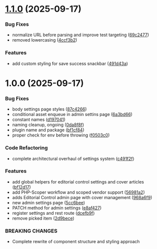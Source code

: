 # [1.1.0](https://github.com/tingeka/revistaposidonia-editorial-control/compare/v1.0.0...v1.1.0) (2025-09-17)


### Bug Fixes

* normalize URL before parsing and improve test targeting ([69c2477](https://github.com/tingeka/revistaposidonia-editorial-control/commit/69c247733d0b8b229f04b87c25e9e4ee87128666))
* removed lowercasing ([4ccf3b2](https://github.com/tingeka/revistaposidonia-editorial-control/commit/4ccf3b25152dba13e4018a4e1e61ec8fde8c0efb))


### Features

* add custom styling for save success snackbar ([491d43a](https://github.com/tingeka/revistaposidonia-editorial-control/commit/491d43a9a587a26d96bd445bd37263e6e4748d5a))

# 1.0.0 (2025-09-17)


### Bug Fixes

* body settings page styles ([87c4266](https://github.com/tingeka/revistaposidonia-editorial-control/commit/87c426665dcc9d400ccb8a7c6f03c3ebf81c3fae))
* conditional asset enqueue in admin settins page ([6a3bd66](https://github.com/tingeka/revistaposidonia-editorial-control/commit/6a3bd6664cc283e700343ddb888f19308f93cd97))
* constant names ([d197041](https://github.com/tingeka/revistaposidonia-editorial-control/commit/d1970414b38db614f5bfd39d0b2c76283002f284))
* naming cleanup, ongoing ([0da8f8f](https://github.com/tingeka/revistaposidonia-editorial-control/commit/0da8f8f249262132110dc98bc46d7904de7ab374))
* plugin name and package ([bf1cf84](https://github.com/tingeka/revistaposidonia-editorial-control/commit/bf1cf841cda713011979fce46f05ce2265797436))
* proper check for env before throwing ([f0503c0](https://github.com/tingeka/revistaposidonia-editorial-control/commit/f0503c0f649e048c3ea2faa83c89de106021b84c))


### Code Refactoring

* complete architectural overhaul of settings system ([c491f2f](https://github.com/tingeka/revistaposidonia-editorial-control/commit/c491f2fee726d2d82519757c1066c3fa010887b4))


### Features

* add global helpers for editorial control settings and cover articles ([bf12d17](https://github.com/tingeka/revistaposidonia-editorial-control/commit/bf12d17226d9437df7cf2b671c7bb68f18f6757c))
* add PHP-Scoper workflow and scoped vendor support ([56981a2](https://github.com/tingeka/revistaposidonia-editorial-control/commit/56981a299c527dbf7d2c15b9cc4eb0f7a3fb8711))
* adds Editorial Control admin page with cover management ([968a6f9](https://github.com/tingeka/revistaposidonia-editorial-control/commit/968a6f9e827cb6133590502c04512f4ed27b337c))
* new admin settings page ([5cc6bee](https://github.com/tingeka/revistaposidonia-editorial-control/commit/5cc6beee20dfd777f96c5c9c198e3140c47562a4))
* PATCH method for admin settings ([e8af427](https://github.com/tingeka/revistaposidonia-editorial-control/commit/e8af4275cbfaa4bd8e62eafbd5c1b78e43bd0420))
* register settings and rest route ([dcefb9f](https://github.com/tingeka/revistaposidonia-editorial-control/commit/dcefb9f2be9dbe0a039a92ce44d12baa1688bf6c))
* remove picked item ([2d9bece](https://github.com/tingeka/revistaposidonia-editorial-control/commit/2d9becec3ef19c88824eb07cd689641e84c0384c))


### BREAKING CHANGES

* Complete rewrite of component structure and styling approach
